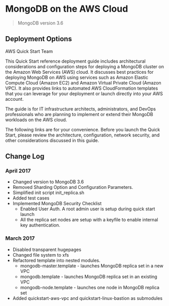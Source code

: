 # MongoDB on the AWS Cloud
> MongoDB version 3.6

## Deployment Options
AWS Quick Start Team

This Quick Start reference deployment guide includes architectural considerations and configuration steps for deploying a MongoDB cluster on the Amazon Web Services (AWS) cloud. It discusses best practices for deploying MongoDB on AWS using services such as Amazon Elastic Compute Cloud (Amazon EC2) and Amazon Virtual Private Cloud (Amazon VPC). It also provides links to automated AWS CloudFormation templates that you can leverage for your deployment or launch directly into your AWS account.

The guide is for IT infrastructure architects, administrators, and DevOps professionals who are planning to implement or extend their MongoDB workloads on the AWS cloud.

The following links are for your convenience. Before you launch the Quick Start, please review the architecture, configuration, network security, and other considerations discussed in this guide.

## Change Log
### April 2017
* Changed version to MongoDB 3.6
* Removed Sharding Option and Configuration Parameters.
* Simplified init script init_replica.sh
* Added test cases
* Implemented MongoDB Security Checklist
  * Enabled User Auth. A root admin user is setup during quick start launch
  * All the replica set nodes are setup with a keyfile to enable internal key authentication. 

### March 2017
* Disabled transparent hugepages
* Changed file system to xfs
* Refactored template into nested modules.
  * mongodb-master.template - launches MongoDB replica set in a new VPC
  * mongodb.template - launches MongoDB replica set in an existing VPC
  * mongodb-node.template - launches one node in MongoDB replica set
* Added quickstart-aws-vpc and quickstart-linux-bastion as submodules